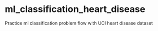 # ml_classification_heart_disease

Practice ml classification problem flow with UCI heart disease dataset
